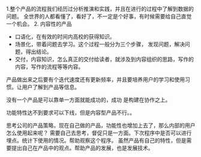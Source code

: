 1.整个产品的流程我们经历过分析推演和实践，并且在进行的过程中了解到数据的问题。
全世界的人都看懂了，看好了，不一定是个好事，有时候需要给自己直觉一个机会。
2. 内容性的产品
- 口语化，在有效的时间内高校的获得知识。
- 场景化，带着问题去学习。这个过程一般分为三个步骤， 发现问题，解决问题，得出结论。
- 交付，内容知识，怎么真正的交付给读者，就涉及到内容组织的思路，写作的内容，写作的流程等等内容。

产品做出来之后要有个迭代速度还有更新频率，并且要培养用户的学习和使用习惯。让用户了解到产品等信息。

没有一个产品是可以靠单一方面就能成功的，成功 是构建在协作之上。

功能特性达不到要求可以下线，但是内容型产品不行。。

思考公司的产品策略，现在自己做的产品，功能性也增加上去了，那么内部的用户怎么使用起来呢？
需要自己去思考，督促只是一方面。下次程序中是否可以进行埋点。统计下使用的情况。帮助观察这个程序。
虽然产品有自己的特性，但是需要提出自己在产品中的观点。帮助产品的发展，也是发展技术。
